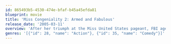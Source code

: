 ```yaml
---
id: 865493b5-4530-474e-bfaf-b45a45efda81
blueprint: movie
title: 'Miss Congeniality 2: Armed and Fabulous'
release_date: '2005-03-11'
overview: 'After her triumph at the Miss United States pageant, FBI agent Gracie Hart becomes an overnight sensation -- and the new "face of the FBI." But it''s time to spring into action again when the pageant''s winner, Cheryl, and emcee, Stan, are abducted.'
genres: '[{"id": 28, "name": "Action"}, {"id": 35, "name": "Comedy"}]'
---
```

